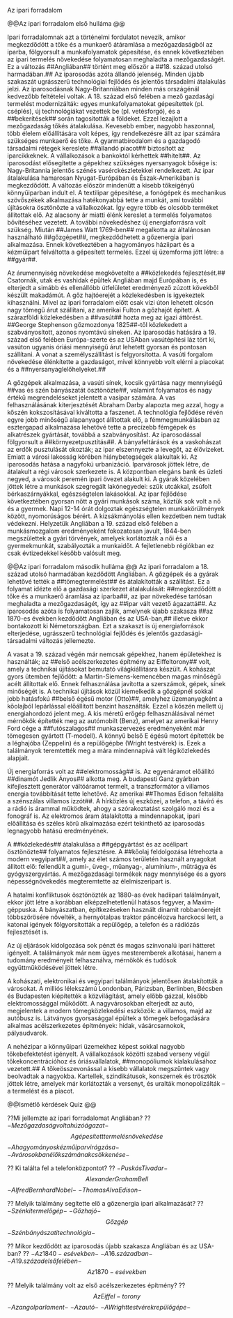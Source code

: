 Az ipari forradalom

@@Az ipari forradalom első hulláma @@

Ipari forradalomnak azt a történelmi fordulatot nevezik, amikor megkezdődött a tőke és a munkaerő átáramlása a mezőgazdaságból az iparba, fölgyorsult a munkafolyamatok gépesítése, és ennek következtében az ipari termelés növekedése folyamatosan meghaladta a mezőgazdaságét. Ez a változás ##Angliában## történt meg először a ##18. század utolsó harmadában.## Az iparosodás azóta állandó jelenség. Minden újabb szakaszát ugrásszerű technológiai fejlődés és jelentős társadalmi átalakulás jelzi.
Az iparosodásnak Nagy-Britanniában minden más országénál kedvezőbb feltételei voltak. A 18. század első felében a mező gazdasági termelést modernizálták: egyes munkafolyamatokat gépesítettek (pl. cséplés), új technológiákat vezettek be (pl. vetésforgó), és a ##bekerítések## során tagosították a földeket. Ezzel lezajlott a mezőgazdaság tőkés átalakulása. Kevesebb ember, nagyobb haszonnal, több élelem előállítására volt képes, így rendelkezésre állt az ipar számára szükséges munkaerő és tőke. A gyarmatbirodalom és a gazdagodó társadalmi rétegek kereslete ##állandó piacot## biztosított az iparcikkeknek. A vállalkozások a bankoktól kérhettek ##hitelt##. Az iparosodást elősegítette a gépekhez szükséges nyersanyagok bősége is: Nagy-Britannia jelentős szénés vasérckészletekkel rendelkezett.
Az ipar átalakulása hamarosan Nyugat-Európában és Észak-Amerikában is megkezdődött. A változás először mindenütt a kisebb tőkeigényű könnyűiparban indult el. A textilipar gépesítése, a fonógépek és mechanikus szövőszékek alkalmazása hatékonyabbá tette a munkát, ami további újításokra ösztönözte a vállalkozókat. Így egyre több és olcsóbb terméket állítottak elő. Az alacsony ár miatti élénk kereslet a termelés folyamatos bővítéséhez vezetett.
A további növekedéshez új energiaforrásra volt szükség. Miután ##James Watt 1769-ben## megalkotta az általánosan használható ##gőzgépet##, megkezdődhetett a gőzenergia ipari alkalmazása. Ennek következtében a hagyományos háziipart és a kézműipart felváltotta a gépesített termelés. Ezzel új üzemforma jött létre: a ##gyár##.

Az árumennyiség növekedése megkövetelte a ##közlekedés fejlesztését.## Csatornák, utak és vashidak épültek Angliában majd Európában is, és elterjedt a simább és ellenállóbb útfelületet eredményező zúzott kövekből készült makadámút. A gőz hajtóerejét a közlekedésben is igyekeztek kihasználni. Mivel az ipari forradalom előtt csak vízi úton lehetett olcsón nagy tömegű árut szállítani, az amerikai Fulton a gőzhajót épített. A szárazföldi közlekedésben a ##vasút## hozta meg az igazi áttörést. ##George Stephenson gőzmozdonya 1825##-től közlekedett a szabványosított, azonos nyomtávú síneken.  Az iparosodás hatására a 19. század első felében Európa-szerte és az USAban vasútépítési láz tört ki, vasúton ugyanis óriási mennyiségű árut lehetett gyorsan és pontosan szállítani. A vonat a személyszállítást is felgyorsította. A vasúti forgalom növekedése élénkítette a gazdaságot, mivel könnyebb volt elérni a piacokat és a ##nyersanyaglelőhelyeket.##

A gőzgépek alkalmazása, a vasúti sínek, kocsik gyártása nagy mennyiségű ##vas és szén bányászatát ösztönözte##, valamint folyamatos és nagy értékű megrendeléseket jelentett a vasipar számára. A vas felhasználásának kiterjesztését Abraham Darby alapozta meg azzal, hogy a kőszén kokszosításával kiváltotta a faszenet. A technológia fejlődése révén egyre jobb minőségű alapanyagot állítottak elő, a fémmegmunkálásban az esztergapad alkalmazása lehetővé tette a precízebb fémgépek és alkatrészek gyártását, továbbá a szabványosítást.
Az iparosodással fölgyorsult a ##környezetpusztítás##. A bányafeltárások és a vaskohászat az erdők pusztulását okozták; az ipar elszennyezte a levegőt, az élővizeket. Emiatt a városi lakosság körében hiánybetegségek alakultak ki. Az iparosodás hatása a nagyfokú urbanizáció. Iparvárosok jöttek létre, de átalakult a régi városok szerkezete is. A központban elegáns bank és üzleti negyed, a városok peremén ipari övezet alakult ki. A gyárak közelében jöttek létre a munkások szegregált lakónegyedei: szűk utcákkal, zsúfolt bérkaszárnyákkal, egészségtelen lakásokkal.
Az ipar fejlődése következtében gyorsan nőtt a gyári munkások száma, köztük sok volt a nő és a gyermek. Napi 12-14 órát dolgoztak egészségtelen munkakörülmények között, nyomorúságos bérért. A kizsákmányolás ellen kezdetben nem tudtak védekezni. Helyzetük Angliában a 19. század első felében a munkásmozgalom eredményeként fokozatosan javult, 1844-ben megszülettek a gyári törvények, amelyek korlátozták a női és a gyermekmunkát, szabályozták a munkaidőt. A fejletlenebb régiókban ez csak évtizedekkel később valósult meg.

@@Az ipari forradalom második hulláma @@
Az ipari forradalom a 18. század utolsó harmadában kezdődött Angliában. A gőzgépek és a gyárak lehetővé tették a ##tömegtermelést## és átalakították a szállítást. Ez a folyamat idézte elő a gazdasági szerkezet átalakulását: ##megkezdődött a tőke és a munkaerő áramlása az iparba##, az ipar növekedése tartósan meghaladta a mezőgazdaságét, így az ##ipar vált vezető ágazattá##. Az iparosodás azóta is folyamatosan zajlik, amelynek újabb szakasza ##az 1870-es években kezdődött Angliában és az USA-ban,## illetve ekkor bontakozott ki Németországban. Ezt a szakaszt is új energiaforrások elterjedése, ugrásszerű technológiai fejlődés és jelentős gazdasági-társadalmi változás jellemezte.

A vasat a 19. század végén már nemcsak gépekhez, hanem épületekhez is használták; az ##első acélszerkezetes építmény az Eiffeltorony## volt, amely a technikai újításokat bemutató világkiállításra készült. A kohászat gyors ütemben fejlődött: a Martin-Siemens-kemencében magas minőségű acélt állítottak elő. Ennek felhasználása javította a szerszámok, gépek, sínek minőségét is.
A technikai újítások közül kiemelkedik a gőzgépnél sokkal jobb hatásfokú ##belső égésű motor (Otto)##, amelyhez üzemanyagként a kőolajból lepárlással előállított benzint használták. Ezzel a kőszén mellett új energiahordozó jelent meg. A kis méretű erőgép felhasználásával német mérnökök építették meg az autómobilt (Benz), amelyet az amerikai Henry Ford cége a ##futószalagos## munkaszervezés eredményeként már tömegesen gyártott (T-modell). A könnyű belső E égésű motort építették be a léghajóba (Zeppelin) és a repülőgépbe (Wright testvérek) is. Ezek a találmányok teremtették meg a mára mindennapivá vált légiközlekedés alapjait.

Új energiaforrás volt az ##elektromosság## is. Az egyenáramot előállító ##dinamót Jedlik Ányos## alkotta meg. A budapesti Ganz gyárban kifejlesztett generátor váltóáramot termelt, a transzformátor a villamos energia továbbítását tette lehetővé. Az amerikai ##Thomas Edison feltalálta a szénszálas villamos izzót##. A hírközlés új eszközei, a telefon, a távíró és a rádió is árammal működtek, ahogy a szórakoztatást szolgáló mozi és a fonográf is. Az elektromos áram átalakította a mindennapokat, ipari előállítása és széles körű alkalmazása ezért tekinthető az iparosodás legnagyobb hatású eredményének.

A ##közlekedés## átalakulása a ##gépgyártást és az acélipart ösztönözte## folyamatos fejlesztésre. A ##kőolaj feldolgozása létrehozta a modern vegyipart##, amely az élet számos területén használt anyagokat állított elő: fellendült a gumi-, üveg-, műanyag-, alumínium-,
műtrágya és gyógyszergyártás. A mezőgazdasági termékek nagy mennyisége és a gyors népességnövekedés megteremtette az élelmiszeripart is.

A hatalmi konfliktusok ösztönözték az 1880-as évek hadiipari találmányait, ekkor jött létre a korábban elképzelhetetlenül hatásos fegyver, a Maxim-géppuska. A bányászatban, építkezéseken használt dinamit robbanóerejét többszörösére növelték, a hernyótalpas traktor páncélozva harckocsi lett, a katonai igények fölgyorsították a repülőgép, a telefon és a rádiózás fejlesztését is.

Az új eljárások kidolgozása sok pénzt és magas színvonalú ipari hátteret igényelt. A találmányok már nem ügyes mesteremberek alkotásai, hanem a tudomány eredményeit felhasználva, mérnökök és tudósok együttműködésével jöttek létre.

A kohászati, elektronikai és vegyipari találmányok jelentősen átalakították a városokat. A milliós lélekszámú Londonban, Párizsban, Berlinben, Bécsben és Budapesten kiépítették a közvilágítást, amely előbb gázzal, később elektromossággal működött. A nagyvárosokban elterjedt az autó, megjelentek a modern tömegközlekedési eszközök: a villamos, majd az autóbusz is. Látványos gyorsasággal épültek a tömegek befogadására alkalmas acélszerkezetes építmények: hidak, vásárcsarnokok, pályaudvarok.

A nehézipar a könnyűipari üzemekhez képest sokkal nagyobb tőkebefektetést igényelt. A vállalkozások közötti szabad verseny végül tőkekoncentrációhoz és óriásvállalatok, ##monopóliumok kialakulásához vezetett.## A tőkeösszevonással a kisebb vállalatok megszűntek vagy beolvadtak a nagyokba. Kartellek, szindikátusok, konszernek és trösztök jöttek létre, amelyek már korlátozták a versenyt, és uralták monopolizálták – a termelést és a piacot.


@@Ismétlő kérdések Quiz @@

??Mi jellemzte az ipari forradalomat Angliában? ??
$- Mezőgazdaság volt a húzóágazat -$
$$ A gépesített termelés növekedése $$
$- A hagyományos kézműipar virágzása -$
$- A városokban élők számának csökkenése -$

   ?? Ki találta fel a telefonközpontot? ??
$- Puskás Tivadar-$
$$ Alexander Graham Bell$$
$- Alfred Bernhard Nobel-$
$- Thomas Alva Edison-$


   ?? Melyik találmány segítette elő a gőzenergia ipari alkalmazását? ??
$- Szénkitermelő gép -$
$- Gőzhajó -$
$$ Gőzgép $$
$- Szénbányászati technológia -$


   ?? Mikor kezdődött az iparosodás újabb szakasza Angliában és az USA-ban? ??
$- Az 1840-es években -$
$- A 16. században -$
$- A 19. század első felében -$
$$ Az 1870-es években $$


   ?? Melyik találmány volt az első acélszerkezetes építmény? ??
$$ Az Eiffel-torony $$
$- Az angol parlament -$
$- Az autó -$
$- A Wright testvérek repülőgépe -$
